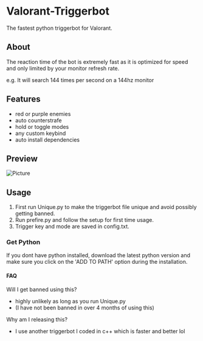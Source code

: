 # Valorant-Triggerbot
The fastest python triggerbot for Valorant.

## About
The reaction time of the bot is extremely fast as it is optimized for speed and only limited by your monitor refresh rate.

e.g. It will search 144 times per second on a 144hz monitor

## Features
- red or purple enemies
- auto counterstrafe
- hold or toggle modes
- any custom keybind
- auto install dependencies

## Preview
![Picture](https://i.ibb.co/N9cGj7J/preview.png)

## Usage
1. First run Unique.py to make the triggerbot file unique and avoid possibly getting banned.
1. Run prefire.py and follow the setup for first time usage.
2. Trigger key and mode are saved in config.txt.

### Get Python
If you dont have python installed, download the latest python version
and make sure you click on the 'ADD TO PATH' option during
the installation.

#### FAQ
Will I get banned using this?

- highly unlikely as long as you run Unique.py
- (I have not been banned in over 4 months of using this)

Why am I releasing this?

- I use another triggerbot I coded in c++ which is faster and better lol
